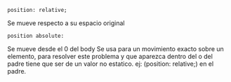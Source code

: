 
    position: relative;
Se mueve respecto a su espacio original

    position absolute:
Se mueve desde el 0 del body
Se usa para un movimiento exacto sobre un elemento, para resolver este problema y que aparezca dentro del o
del padre tiene que ser de un valor no estatico. ej: (position: relative;) en el padre.